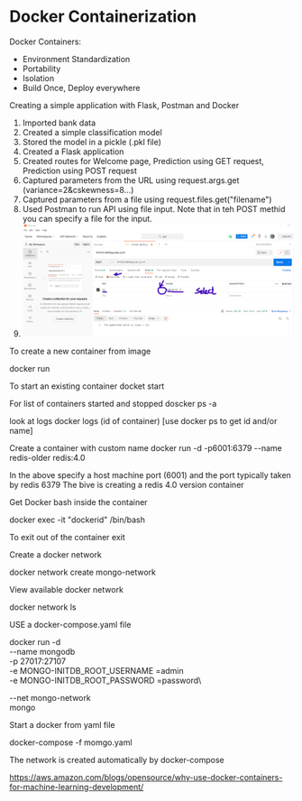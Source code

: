 # Docker Containerization


Docker Containers:

- Environment Standardization
- Portability
- Isolation
- Build Once, Deploy everywhere


Creating a simple application with Flask, Postman and Docker

1. Imported bank data 
2. Created a simple classification model
3. Stored the model in a pickle (.pkl file)
4. Created a Flask application
5. Created routes for Welcome page, Prediction using GET request, Prediction using POST request
6. Captured parameters from the URL using request.args.get (variance=2&cskewness=8...)
7. Captured parameters from a file using request.files.get("filename")
8. Used Postman to run API using file input. Note that in teh POST methid you can specify a file for the input.
9. ![Using postman for flask API](https://github.com/sjtalkar/DockerContainerization/blob/main/UsePostmantosendTestFile.png)



To create a new container from image

docker run


To start an existing container docket start


For list of containers started and stopped
doscker ps -a

look at logs
docker logs (id of container) [use docker ps to get id and/or name]

Create a container with custom name
docker run -d -p6001:6379 --name redis-older   redis:4.0

In the above specify a host machine port (6001) and the port typically taken by redis 6379 The bive is creating a redis 4.0 version container

Get Docker bash inside the container

docker exec -it "dockerid"  /bin/bash

To exit out of the container
exit


Create a docker network

docker network create mongo-network



View available docker network

docker network ls


USE a docker-compose.yaml file

docker run -d\
--name   mongodb\
-p 27017:27107\
-e MONGO-INITDB_ROOT_USERNAME
=admin\
-e MONGO-INITDB_ROOT_PASSWORD
=password\

--net mongo-network\
mongo


Start a docker from yaml file

docker-compose -f momgo.yaml


The network is created automatically by docker-compose


https://aws.amazon.com/blogs/opensource/why-use-docker-containers-for-machine-learning-development/
